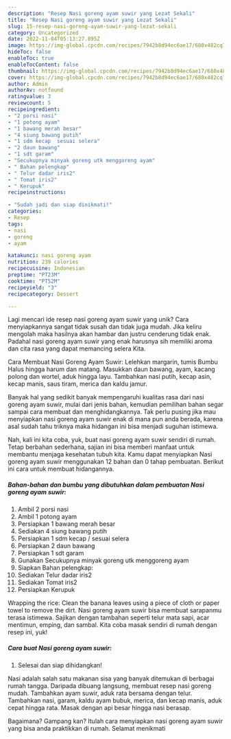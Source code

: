 ```yaml
---
description: "Resep Nasi goreng ayam suwir yang Lezat Sekali"
title: "Resep Nasi goreng ayam suwir yang Lezat Sekali"
slug: 15-resep-nasi-goreng-ayam-suwir-yang-lezat-sekali
category: Uncategorized
date: 2022-11-04T05:13:27.895Z
image: https://img-global.cpcdn.com/recipes/7942b8d94ec6ae17/680x482cq70/nasi-goreng-ayam-suwir-foto-resep-utama.jpg
hideToc: false
enableToc: true
enableTocContent: false
thumbnail: https://img-global.cpcdn.com/recipes/7942b8d94ec6ae17/680x482cq70/nasi-goreng-ayam-suwir-foto-resep-utama.jpg
cover: https://img-global.cpcdn.com/recipes/7942b8d94ec6ae17/680x482cq70/nasi-goreng-ayam-suwir-foto-resep-utama.jpg
author: Admin
authorAv: notfound
ratingvalue: 3
reviewcount: 5
recipeingredient:
- "2 porsi nasi"
- "1 potong ayam"
- "1 bawang merah besar"
- "4 siung bawang putih"
- "1 sdm kecap  sesuai selera"
- "2 daun bawang"
- "1 sdt garam"
- "Secukupnya minyak goreng utk menggoreng ayam"
- " Bahan pelengkap"
- " Telur dadar iris2"
- " Tomat iris2"
- " Kerupuk"
recipeinstructions:

- "Sudah jadi dan siap dinikmati!"
categories:
- Resep
tags:
- nasi
- goreng
- ayam

katakunci: nasi goreng ayam 
nutrition: 239 calories
recipecuisine: Indonesian
preptime: "PT23M"
cooktime: "PT52M"
recipeyield: "3"
recipecategory: Dessert

---
```





Lagi mencari ide resep nasi goreng ayam suwir yang unik? Cara menyiapkannya sangat tidak susah dan tidak juga mudah. Jika keliru mengolah maka hasilnya akan hambar dan justru cenderung tidak enak. Padahal nasi goreng ayam suwir yang enak harusnya sih memiliki aroma dan cita rasa yang dapat memancing selera Kita.





Cara Membuat Nasi Goreng Ayam Suwir: Lelehkan margarin, tumis Bumbu Halus hingga harum dan matang. Masukkan daun bawang, ayam, kacang polong dan wortel, aduk hingga layu. Tambahkan nasi putih, kecap asin, kecap manis, saus tiram, merica dan kaldu jamur.

Banyak hal yang sedikit banyak mempengaruhi kualitas rasa dari nasi goreng ayam suwir, mulai dari jenis bahan, kemudian pemilihan bahan segar sampai cara membuat dan menghidangkannya. Tak perlu pusing jika mau menyiapkan nasi goreng ayam suwir enak di mana pun anda berada, karena asal sudah tahu triknya maka hidangan ini bisa menjadi suguhan istimewa.






Nah, kali ini kita coba, yuk, buat nasi goreng ayam suwir sendiri di rumah. Tetap berbahan sederhana, sajian ini bisa memberi manfaat untuk membantu menjaga kesehatan tubuh kita. Kamu dapat menyiapkan Nasi goreng ayam suwir menggunakan 12 bahan dan 0 tahap pembuatan. Berikut ini cara untuk membuat hidangannya.

<!--inarticleads1-->

##### Bahan-bahan dan bumbu yang dibutuhkan dalam pembuatan Nasi goreng ayam suwir:

1. Ambil 2 porsi nasi
1. Ambil 1 potong ayam
1. Persiapkan 1 bawang merah besar
1. Sediakan 4 siung bawang putih
1. Persiapkan 1 sdm kecap / sesuai selera
1. Persiapkan 2 daun bawang
1. Persiapkan 1 sdt garam
1. Gunakan Secukupnya minyak goreng utk menggoreng ayam
1. Siapkan  Bahan pelengkap:
1. Sediakan  Telur dadar iris2
1. Sediakan  Tomat iris2
1. Persiapkan  Kerupuk


Wrapping the rice: Clean the banana leaves using a piece of cloth or paper towel to remove the dirt. Nasi goreng ayam suwir bisa membuat sarapanmu terasa istimewa. Sajikan dengan tambahan seperti telur mata sapi, acar mentimun, emping, dan sambal. Kita coba masak sendiri di rumah dengan resep ini, yuk! 

<!--inarticleads2-->

##### Cara buat Nasi goreng ayam suwir:


1. Selesai dan siap dihidangkan!

Nasi adalah salah satu makanan sisa yang banyak ditemukan di berbagai rumah tangga. Daripada dibuang langsung, membuat resep nasi goreng mudah. Tambahkan ayam suwir, aduk rata bersama dengan telur. Tambahkan nasi, garam, kaldu ayam bubuk, merica, dan kecap manis, aduk cepat hingga rata. Masak dengan api besar hingga nasi berasap. 

Bagaimana? Gampang kan? Itulah cara menyiapkan nasi goreng ayam suwir yang bisa anda praktikkan di rumah. Selamat menikmati
